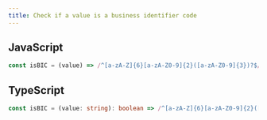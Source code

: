 ```yaml
---
title: Check if a value is a business identifier code
---
```


## JavaScript
```js
const isBIC = (value) => /^[a-zA-Z]{6}[a-zA-Z0-9]{2}([a-zA-Z0-9]{3})?$/.test(value)
```

## TypeScript
```ts
const isBIC = (value: string): boolean => /^[a-zA-Z]{6}[a-zA-Z0-9]{2}([a-zA-Z0-9]{3})?$/.test(value)
```
